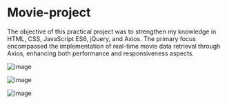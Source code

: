 # Movie-project

The objective of this practical project was to strengthen my knowledge in HTML, CSS, JavaScript ES6, jQuery, and Axios. The primary focus encompassed the implementation of real-time movie data retrieval through Axios, enhancing both performance and responsiveness aspects.

![image](https://github.com/balazsbatorszigetvary/Movie/assets/129226735/fa50abda-b1d9-413f-9014-fe770fc3f796)

![image](https://github.com/balazsbatorszigetvary/Movie/assets/129226735/5699ebde-13f8-46d4-bcc0-1df6eb04890f)

![image](https://github.com/balazsbatorszigetvary/Movie/assets/129226735/aa0c8565-bc39-46f5-94ab-feb394307dbd)




